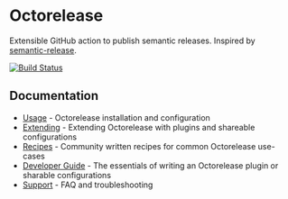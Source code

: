 # Octorelease

Extensible GitHub action to publish semantic releases. Inspired by [semantic-release](https://github.com/semantic-release/semantic-release).

[![Build Status](https://github.com/octorelease/octorelease/workflows/Test/badge.svg)](https://github.com/octorelease/octorelease/actions?query=workflow%3ATest+branch%3Amaster)

## Documentation

- [Usage](docs/usage.md) - Octorelease installation and configuration
- [Extending](docs/extending.md) - Extending Octorelease with plugins and shareable configurations
- [Recipes](docs/recipes.md) - Community written recipes for common Octorelease use-cases
- [Developer Guide](docs/developer-guide.md) - The essentials of writing an Octorelease plugin or sharable configurations
- [Support](docs/support.md) - FAQ and troubleshooting

